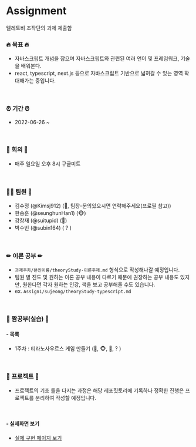 # Assignment
텔레토비 조작단의 과제 제출함


### 🔥 목표 🔥
- 자바스크립트 개념을 잡으며 자바스크립트와 관련된 여러 언어 및 프레임워크, 기술을 배워본다.
- react, typescript, next.js 등으로 자바스크립트 기반으로 넓혀갈 수 있는 영역 확대해가는 중입니다.
<br>


### ⏰ 기간 ⏰
- 2022-06-26 ~ 
<br>


### 💬 회의 💬
- 매주 일요일 오후 8시 구글미트
<br>


### 🙋‍♂️ 팀원 🙋‍
- 김수정 (@Kimsj912) (🐯, 팀장-문의있으시면 연락해주세요(프로필 참고))
- 한승훈 (@seunghunHan1) (🐵)
- 강창재 (@suitupid) (👻)
- 박수빈 (@subin164) ( ? )
<br>


### ✏ 이론 공부 ✏
 - `과제주차/본인이름/theoryStudy-이론주제.md` 형식으로 작성해나갈 예정입니다.
 - 팀원 별 진도 및 원하는 이론 공부 내용이 다르기 때문에 권장하는 공부 내용도 있지만, 원한다면 각자 원하는 인강, 책을 보고 공부해올 수도 있습니다.
 - ex. `Assign1/sujeong/theoryStudy-typescript.md`
<br>


### 📝 짬공부(실습) 📝
#### - 목록
 * 1주차 : 티라노사우르스 게임 만들기 (🐯, 🐵, 👻,  ? )
<br>


### 🎲 프로젝트 🎲
  - 프로젝트의 기초 틀을 다지는 과정은 해당 레포짓토리에 기록하나 정확한 진행은 프로젝트를 분리하여 작성할 예정입니다.
<br>


#### - 실제화면 보기
 * <a href="https://kimsj912.github.io/javascriptWithStudy/index.html">실제 구현 페이지 보기</a>
<br>

